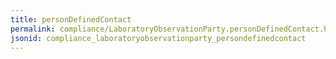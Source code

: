 ```yaml
---
title: personDefinedContact
permalink: compliance/LaboratoryObservationParty.personDefinedContact.html
jsonid: compliance_laboratoryobservationparty_persondefinedcontact
---
```

